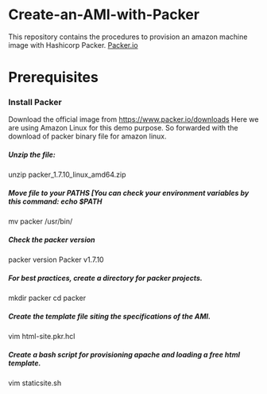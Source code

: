 # Create-an-AMI-with-Packer
This repository contains the procedures to provision an amazon machine image with Hashicorp Packer. [Packer.io](https://www.packer.io/)

# Prerequisites
### Install Packer
Download the official image from https://www.packer.io/downloads 
Here we are using Amazon Linux for this demo purpose. So forwarded with the download of packer binary file for amazon linux.

##### Unzip the file:
unzip packer_1.7.10_linux_amd64.zip

##### Move file to your PATHS [You can check your environment variables by this command: echo $PATH
mv packer /usr/bin/

##### Check the packer version
packer version
Packer v1.7.10

##### For best practices, create a directory for packer projects.
mkdir packer
cd packer

##### Create the template file siting the specifications of the AMI. 
vim html-site.pkr.hcl

##### Create a bash script for provisioning apache and loading a free html template.
vim staticsite.sh



